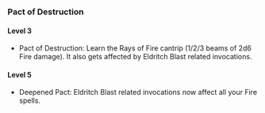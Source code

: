 ### Pact of Destruction

#### Level 3
- Pact of Destruction: Learn the Rays of Fire cantrip (1/2/3 beams of 2d6 Fire damage). It also gets affected by Eldritch Blast related invocations.

#### Level 5
- Deepened Pact: Eldritch Blast related invocations now affect all your Fire spells.

